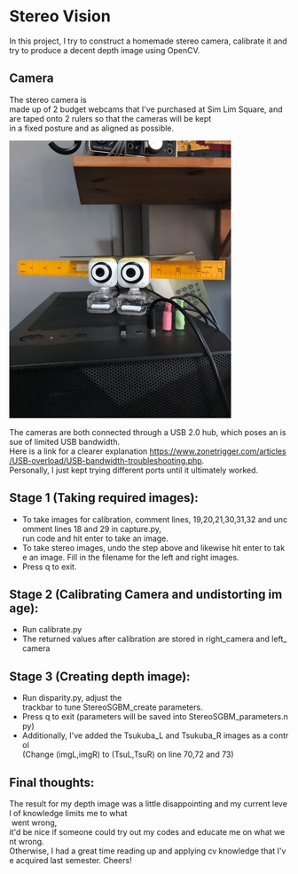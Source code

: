 # Stereo Vision
In this project, I try to construct a homemade stereo camera, calibrate it and try to produce a decent depth image using OpenCV.

## Camera
The stereo camera is made up of 2 budget webcams that I've purchased at Sim Lim Square, and are taped onto 2 rulers so that the cameras will be kept in a fixed posture and as aligned as possible.

<img src="my_camera.jpg" alt="DIY Stereo Camera" width="400" height="500">

The cameras are both connected through a USB 2.0 hub, which poses an issue of limited USB bandwidth.
Here is a link for a clearer explanation https://www.zonetrigger.com/articles/USB-overload/USB-bandwidth-troubleshooting.php.
Personally, I just kept trying different ports until it ultimately worked.


## Stage 1 (Taking required images):
- To take images for calibration, comment lines, 19,20,21,30,31,32 and uncomment lines 18 and 29 in capture.py, </br> run code and hit enter to take an image.
- To take stereo images, undo the step above and likewise hit enter to take an image. Fill in the filename for the left and right images. 
- Press q to exit.

## Stage 2 (Calibrating Camera and undistorting image):
- Run calibrate.py
- The returned values after calibration are stored in right_camera and left_camera

## Stage 3 (Creating depth image):
- Run disparity.py, adjust the trackbar to tune StereoSGBM_create parameters.
- Press q to exit (parameters will be saved into StereoSGBM_parameters.npy)
- Additionally, I've added the Tsukuba_L and Tsukuba_R images as a control </br> (Change (imgL,imgR) to (TsuL,TsuR) on line 70,72 and 73)

## Final thoughts:
The result for my depth image was a little disappointing and my current level of knowledge limits me to what </br> went wrong, it'd be nice if someone could try out my codes and educate me on what went wrong. </br> Otherwise, I had a great time reading up and applying cv knowledge that I've acquired last semester. Cheers!
